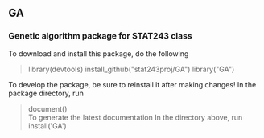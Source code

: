 ## GA
### Genetic algorithm package for STAT243 class  
To download and install this package, do the following
> library(devtools)
> install_github("stat243proj/GA")
> library("GA")

To develop the package, be sure to reinstall it after making changes!
In the package directory, run 
> document()  
To generate the latest documentation
In the directory above, run
> install('GA')